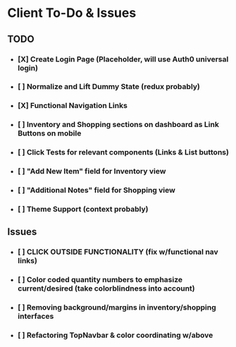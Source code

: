 # Client To-Do & Issues

## TODO
- ### [X] Create Login Page (Placeholder, will use Auth0 universal login)
- ### [ ] Normalize and Lift Dummy State (redux probably)
- ### [X] Functional Navigation Links
- ### [ ] Inventory and Shopping sections on dashboard as Link Buttons on mobile
- ### [ ] Click Tests for relevant components (Links & List buttons)
- ### [ ] "Add New Item" field for Inventory view
- ### [ ] "Additional Notes" field for Shopping view
- ### [ ] Theme Support (context probably)

## Issues
- ### [ ] CLICK OUTSIDE FUNCTIONALITY (fix w/functional nav links)
- ### [ ] Color coded quantity numbers to emphasize current/desired (take colorblindness into account)
- ### [ ] Removing background/margins in inventory/shopping interfaces
- ### [ ] Refactoring TopNavbar & color coordinating w/above